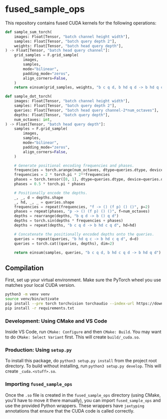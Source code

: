 # fused_sample_ops

This repository contains fused CUDA kernels for the following operations:

```python
def sample_sum_torch(
    images: Float[Tensor, "batch channel height width"],
    samples: Float[Tensor, "batch query depth 2"],
    weights: Float[Tensor, "batch head query depth"],
) -> Float[Tensor, "batch head query channel"]:
    grid_samples = F.grid_sample(
        images,
        samples,
        mode="bilinear",
        padding_mode="zeros",
        align_corners=False,
    )
    return einsum(grid_samples, weights, "b c q d, b hd q d -> b hd q c")
```

```python
def sample_dot_torch(
    images: Float[Tensor, "batch channel height width"],
    samples: Float[Tensor, "batch query depth 2"],
    queries: Float[Tensor, "batch head query channel-2*num_octaves"],
    depths: Float[Tensor, "batch query depth"],
    num_octaves: int,
) -> Float[Tensor, "batch head query depth"]:
    samples = F.grid_sample(
        images,
        samples,
        mode="bilinear",
        padding_mode="zeros",
        align_corners=False,
    )

    # Generate positional encoding frequencies and phases.
    frequencies = torch.arange(num_octaves, dtype=queries.dtype, device=queries.device)
    frequencies = 2 * torch.pi * 2**frequencies
    phases = torch.tensor([0, 1], dtype=queries.dtype, device=queries.device)
    phases = 0.5 * torch.pi * phases

    # Positionally encode the depths.
    _, _, d = depths.shape
    _, hd, _, _ = queries.shape
    frequencies = repeat(frequencies, "f -> () (f p) () ()", p=2)
    phases = repeat(phases, "p -> () (f p) () ()", f=num_octaves)
    depths = rearrange(depths, "b q d -> b () q d")
    depths = torch.sin(depths * frequencies + phases)
    depths = repeat(depths, "b c q d -> b hd c q d", hd=hd)

    # Concatenate the positionally encoded depths onto the queries.
    queries = repeat(queries, "b hd q c -> b hd c q d", d=d)
    queries = torch.cat((queries, depths), dim=2)

    return einsum(samples, queries, "b c q d, b hd c q d -> b hd q d")

```

## Compilation

First, set up your virtual environment. Make sure the PyTorch wheel you use matches your local CUDA version.

```bash
python3 -m venv venv
source venv/bin/activate
pip install --pre torch torchvision torchaudio --index-url https://download.pytorch.org/whl/nightly/cu121
pip install -r requirements.txt
```

### Development: Using CMake and VS Code

Inside VS Code, run `CMake: Configure` and then `CMake: Build`. You may want to do `CMake: Select Variant` first. This will create `build/_cuda.so`.

### Production: Using `setup.py`

To install this package, do `python3 setup.py install` from the project root directory. To build without installing, run `python3 setup.py develop`. This will create `_cuda.<stuff>.so`.

### Importing `fused_sample_ops`

Once the `.so` file is created in the `fused_sample_ops` directory (using CMake, you'll have to move it there manually), you can import `fused_sample_ops` and use the provided Python wrappers. These wrappers have `jaxtyping` annotations that ensure that the CUDA code is called correctly.
